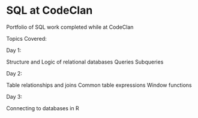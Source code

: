 # SQL at CodeClan

Portfolio of SQL work completed while at CodeClan

Topics Covered:

Day 1:

Structure and Logic of relational databases
Queries
Subqueries

Day 2:

Table relationships and joins
Common table expressions
Window functions

Day 3:

Connecting to databases in R

